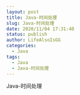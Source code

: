 ```yaml
---
layout: post
title: Java-时间处理
slug: Java-时间处理
date: 2020/11/04 17:31:40
status: publish
author: LifeAlsoIsGG
categories: 
  - Java
tags: 
  - Java
  - Java-时间处理
---
```




Java-时间处理